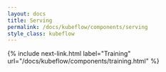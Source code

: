 ```yaml
---
layout: docs
title: Serving
permalink: /docs/kubeflow/components/serving
style_class: kubeflow
---
```



{% include next-link.html label="Training" url="/docs/kubeflow/components/training.html" %}
